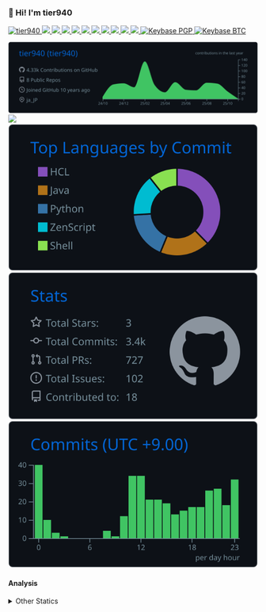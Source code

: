 ### 👋 Hi! I'm tier940

<p align="left"> 
  <a href="https://github.com/tier940/tier940/">
    <img src="https://komarev.com/ghpvc/?username=tier940" alt="tier940" />
  </a>
  <a href="http://twitter.com/tier940">
    <img height="20" src="https://img.shields.io/twitter/follow/tier940?label=Twitter&logo=twitter&style=flat" />
  </a>
  <a href="https://github.com/tier940">
    <img height="20" src="https://img.shields.io/github/followers/tier940?label=follow&logo=github&style=flat" />
  </a>
  <a href="https://www.reddit.com/user/tier940">
    <img height="20" src="https://img.shields.io/reddit/user-karma/combined/tier940?label=Reddit&logo=reddit&style=flat" />
  </a>
  <a href="https://stackoverflow.com/users/17317833/tier940">
    <img height="20" src="https://img.shields.io/stackexchange/stackoverflow/r/17317833?label=StackOverflow&logo=stack-overflow&style=flat" />
  </a>
  <a href="https://zenn.dev/tier940">
    <img height="20" src="https://zenn.badge.nikaera.com/s/tier940/likes" />
  </a>
  <a href="https://zenn.dev/tier940">
    <img height="20" src="https://zenn.badge.nikaera.com/s/tier940/followers" />
  </a>
  <a href="https://zenn.dev/tier940">
    <img height="20" src="https://zenn.badge.nikaera.com/s/tier940/articles" />
  </a>
  <a href="http://qiita.com/tier940">
    <img height="20" src="https://qiita-badge.apiapi.app/s/tier940/posts.svg" />
  </a>
  <a href="http://qiita.com/tier940">
    <img height="20" src="https://qiita-badge.apiapi.app/s/tier940/contributions.svg" />
  </a>
  <a href="https://github.com/tier940/tier940/">
    <img height="20" src="https://github.com/tier940/tier940/actions/workflows/main.yml/badge.svg" />
  </a>
  <a href="https://keybase.io/tier940">
    <img alt="Keybase PGP" src="https://img.shields.io/keybase/pgp/tier940">
  </a>
  <a href="https://keybase.io/tier940">
    <img alt="Keybase BTC" src="https://img.shields.io/keybase/btc/tier940">
  </a>
</p>

[![](https://raw.githubusercontent.com/tier940/tier940/main/profile-summary-card-output/github_dark/0-profile-details.svg)](https://github.com/vn7n24fzkq/github-profile-summary-cards)
[![](https://raw.githubusercontent.com/tier940/tier940/main/profile-summary-card-output/github_dark/1-repos-per-language.svg)](https://github.com/vn7n24fzkq/github-profile-summary-cards) [![](https://raw.githubusercontent.com/tier940/tier940/main/profile-summary-card-output/github_dark/2-most-commit-language.svg)](https://github.com/vn7n24fzkq/github-profile-summary-cards)
[![](https://raw.githubusercontent.com/tier940/tier940/main/profile-summary-card-output/github_dark/3-stats.svg)](https://github.com/vn7n24fzkq/github-profile-summary-cards) [![](https://raw.githubusercontent.com/tier940/tier940/main/profile-summary-card-output/github_dark/4-productive-time.svg)](https://github.com/vn7n24fzkq/github-profile-summary-cards)


#### Analysis
<!-- <img height="150" src="https://github.com/tier940/tier940/blob/master/images/stat.svg" alt="Alternative Text"/> -->

<details>
  <summary>Other Statics</summary>
  <!--START_SECTION:waka-->
![Code Time](http://img.shields.io/badge/Code%20Time-4%2C428%20hrs%2049%20mins-blue)

**🐱 My GitHub Data** 

> 📦 35.0 kB Used in GitHub's Storage 
 > 
> 💼 Opted to Hire
 > 
> 📜 8 Public Repositories 
 > 
> 🔑 5 Private Repositories 
 > 
**I'm an Early 🐤** 

```text
🌞 Morning                2669 commits        ████░░░░░░░░░░░░░░░░░░░░░   16.40 % 
🌆 Daytime                5924 commits        █████████░░░░░░░░░░░░░░░░   36.40 % 
🌃 Evening                5985 commits        █████████░░░░░░░░░░░░░░░░   36.78 % 
🌙 Night                  1695 commits        ███░░░░░░░░░░░░░░░░░░░░░░   10.42 % 
```
📅 **I'm Most Productive on Saturday** 

```text
Monday                   1620 commits        ██░░░░░░░░░░░░░░░░░░░░░░░   09.96 % 
Tuesday                  2648 commits        ████░░░░░░░░░░░░░░░░░░░░░   16.27 % 
Wednesday                2007 commits        ███░░░░░░░░░░░░░░░░░░░░░░   12.33 % 
Thursday                 1689 commits        ███░░░░░░░░░░░░░░░░░░░░░░   10.38 % 
Friday                   2277 commits        ███░░░░░░░░░░░░░░░░░░░░░░   13.99 % 
Saturday                 3044 commits        █████░░░░░░░░░░░░░░░░░░░░   18.71 % 
Sunday                   2988 commits        █████░░░░░░░░░░░░░░░░░░░░   18.36 % 
```


📊 **This Week I Spent My Time On** 

```text
🕑︎ Time Zone: Asia/Tokyo

💬 Programming Languages: 
Other                    36 hrs 5 mins       █████████████████████░░░░   82.98 % 
Java                     4 hrs 31 mins       ███░░░░░░░░░░░░░░░░░░░░░░   10.42 % 
Gradle                   40 mins             ░░░░░░░░░░░░░░░░░░░░░░░░░   01.55 % 
JSON                     38 mins             ░░░░░░░░░░░░░░░░░░░░░░░░░   01.46 % 
Markdown                 28 mins             ░░░░░░░░░░░░░░░░░░░░░░░░░   01.10 % 

🔥 Editors: 
Edge                     35 hrs 20 mins      ████████████████████░░░░░   81.28 % 
IntelliJ IDEA            6 hrs 20 mins       ████░░░░░░░░░░░░░░░░░░░░░   14.58 % 
VS Code                  1 hr 6 mins         █░░░░░░░░░░░░░░░░░░░░░░░░   02.53 % 
Chrome                   42 mins             ░░░░░░░░░░░░░░░░░░░░░░░░░   01.61 % 

💻 Operating System: 
Windows                  36 hrs 46 mins      █████████████████████░░░░   84.55 % 
Mac                      5 hrs 31 mins       ███░░░░░░░░░░░░░░░░░░░░░░   12.69 % 
Unknown OS               42 mins             ░░░░░░░░░░░░░░░░░░░░░░░░░   01.61 % 
Linux                    29 mins             ░░░░░░░░░░░░░░░░░░░░░░░░░   01.14 % 
```

**I Mostly Code in Java** 

```text
Java                     15 repos            ████████████░░░░░░░░░░░░░   50.00 % 
ZenScript                3 repos             ██░░░░░░░░░░░░░░░░░░░░░░░   10.00 % 
Shell                    2 repos             ██░░░░░░░░░░░░░░░░░░░░░░░   06.67 % 
Python                   2 repos             ██░░░░░░░░░░░░░░░░░░░░░░░   06.67 % 
HTML                     1 repo              █░░░░░░░░░░░░░░░░░░░░░░░░   03.33 % 
```



**Timeline**

![Lines of Code chart](https://raw.githubusercontent.com/tier940/tier940/main/assets/bar_graph.png)


 Last Updated on 08/09/2024 00:36:27 UTC
<!--END_SECTION:waka-->
</details>
